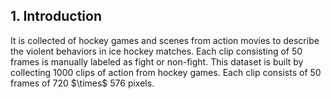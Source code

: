 <h2>1. Introduction</h2>
It is collected of hockey games and scenes from action movies to describe the violent behaviors in ice hockey matches. Each clip consisting of 50 frames is manually labeled as fight or non-fight. This dataset is built by collecting 1000 clips of action from hockey games. Each clip consists of 50 frames of 720 $\times$ 576 pixels. 